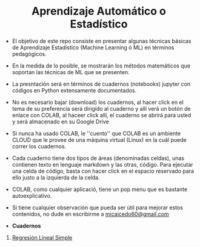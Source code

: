 <h1><center><b>Aprendizaje Automático o Estadístico</b></center></h1>

* El objetivo de este repo consiste en presentar algunas técnicas básicas de Aprendizaje Estadístico (Machine Learning ó ML) en términos pedagógicos.

* En la medida de lo posible, se mostrarán los métodos matemáticos que soportan las técnicas de ML que se presenten.

* La presntación será en términos de cuadernos (notebooks) jupyter con códigos en Python extensamente documentados.

* No es necesario bajar (download) los cuadernos, al hacer click en el tema de su preferencia será dirigido al cuaderno y allí verá un botón de enlace con COLAB, al haceer click allí, el cuaderno se abrirá para usted y será almacenado en su Google Drive

* Si nunca ha usado COLAB, le ''cuento'' que COLAB es un ambiente CLOUD que le provee de una máquina virtual (Linux) en la cuál puede correr los cuadernos.

* Cada cuaderno tiene dos tipos de áreas (denominadas celdas), unas contienen texto en lenguaje markdown y las otras, código. Para ejecutar una celda de código, basta con hacer click en el espacio reservado para ello justo a la izquierda de la celda.

* COLAB, como cualquier aplicació, tiene un pop menu que es bastante autoexplicativo.

* Si tiene cualquier observación que pueda ser útil para mejorar estos contenidos, no dude en escribirme a micaicedo60@gmail.com

* **Cuadernos** 

1. [Regresión Lineal Simple](notebooks/fit_line.ipynb)
